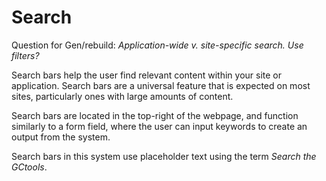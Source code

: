 # Search

Question for Gen/rebuild: _Application-wide v. site-specific search. Use filters?_

Search bars help the user find relevant content within your site or application. Search bars are a universal feature that is expected on most sites, particularly ones with large amounts of content. 

Search bars are located in the top-right of the webpage, and function similarly to a form field, where the user can input keywords to create an output from the system.

Search bars in this system use placeholder text using the term _Search the GCtools_. 





